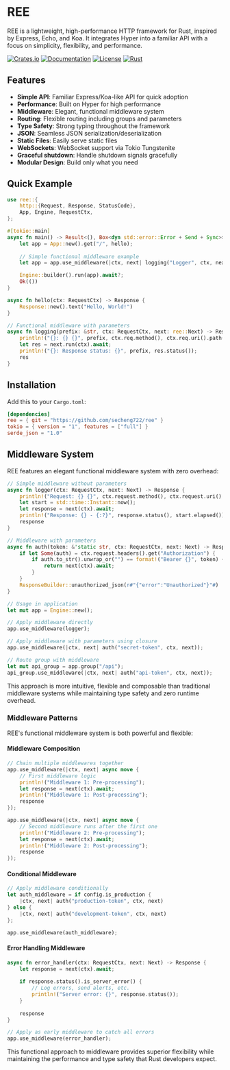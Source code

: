 # REE

REE  is a lightweight, high-performance HTTP framework for Rust, inspired by Express, Echo, and Koa. It integrates Hyper into a familiar API with a focus on simplicity, flexibility, and performance.

[![Crates.io](https://img.shields.io/crates/v/ree.svg)](https://crates.io/crates/ree)
[![Documentation](https://docs.rs/ree/badge.svg)](https://docs.rs/ree)
[![License](https://img.shields.io/badge/license-MIT-blue.svg)](LICENSE)
[![Rust](https://github.com/rust-lib-labs/ree/actions/workflows/rust.yml/badge.svg)](https://github.com/rust-lib-labs/ree/actions/workflows/rust.yml)

## Features

- **Simple API**: Familiar Express/Koa-like API for quick adoption
- **Performance**: Built on Hyper for high performance
- **Middleware**: Elegant, functional middleware system
- **Routing**: Flexible routing including groups and parameters
- **Type Safety**: Strong typing throughout the framework
- **JSON**: Seamless JSON serialization/deserialization
- **Static Files**: Easily serve static files
- **WebSockets**: WebSocket support via Tokio Tungstenite
- **Graceful shutdown**: Handle shutdown signals gracefully
- **Modular Design**: Build only what you need

## Quick Example

```rust
use ree::{
    http::{Request, Response, StatusCode},
    App, Engine, RequestCtx,
};

#[tokio::main]
async fn main() -> Result<(), Box<dyn std::error::Error + Send + Sync>> {
    let app = App::new().get("/", hello);
    
    // Simple functional middleware example
    let app = app.use_middleware(|ctx, next| logging("Logger", ctx, next));

    Engine::builder().run(app).await?;
    Ok(())
}

async fn hello(ctx: RequestCtx) -> Response {
    Response::new().text("Hello, World!")
}

// Functional middleware with parameters
async fn logging(prefix: &str, ctx: RequestCtx, next: ree::Next) -> Response {
    println!("{}: {} {}", prefix, ctx.req.method(), ctx.req.uri().path());
    let res = next.run(ctx).await;
    println!("{}: Response status: {}", prefix, res.status());
    res
}
```

## Installation

Add this to your `Cargo.toml`:

```toml
[dependencies]
ree = { git = "https://github.com/secheng722/ree" }
tokio = { version = "1", features = ["full"] }
serde_json = "1.0"
```

## Middleware System

REE features an elegant functional middleware system with zero overhead:

```rust
// Simple middleware without parameters
async fn logger(ctx: RequestCtx, next: Next) -> Response {
    println!("Request: {} {}", ctx.request.method(), ctx.request.uri().path());
    let start = std::time::Instant::now();
    let response = next(ctx).await;
    println!("Response: {} - {:?}", response.status(), start.elapsed());
    response
}

// Middleware with parameters
async fn auth(token: &'static str, ctx: RequestCtx, next: Next) -> Response {
    if let Some(auth) = ctx.request.headers().get("Authorization") {
        if auth.to_str().unwrap_or("") == format!("Bearer {}", token) {
            return next(ctx).await;
        }
    }
    ResponseBuilder::unauthorized_json(r#"{"error":"Unauthorized"}"#)
}

// Usage in application
let mut app = Engine::new();

// Apply middleware directly
app.use_middleware(logger);

// Apply middleware with parameters using closure
app.use_middleware(|ctx, next| auth("secret-token", ctx, next));

// Route group with middleware
let mut api_group = app.group("/api");
api_group.use_middleware(|ctx, next| auth("api-token", ctx, next));
```

This approach is more intuitive, flexible and composable than traditional middleware systems while maintaining type safety and zero runtime overhead.

### Middleware Patterns

REE's functional middleware system is both powerful and flexible:

#### Middleware Composition

```rust
// Chain multiple middlewares together
app.use_middleware(|ctx, next| async move {
    // First middleware logic
    println!("Middleware 1: Pre-processing");
    let response = next(ctx).await;
    println!("Middleware 1: Post-processing");
    response
});

app.use_middleware(|ctx, next| async move {
    // Second middleware runs after the first one
    println!("Middleware 2: Pre-processing");
    let response = next(ctx).await;
    println!("Middleware 2: Post-processing");
    response
});
```

#### Conditional Middleware

```rust
// Apply middleware conditionally
let auth_middleware = if config.is_production {
    |ctx, next| auth("production-token", ctx, next)
} else {
    |ctx, next| auth("development-token", ctx, next)
};

app.use_middleware(auth_middleware);
```

#### Error Handling Middleware

```rust
async fn error_handler(ctx: RequestCtx, next: Next) -> Response {
    let response = next(ctx).await;
    
    if response.status().is_server_error() {
        // Log errors, send alerts, etc.
        println!("Server error: {}", response.status());
    }
    
    response
}

// Apply as early middleware to catch all errors
app.use_middleware(error_handler);
```

This functional approach to middleware provides superior flexibility while maintaining
the performance and type safety that Rust developers expect.
